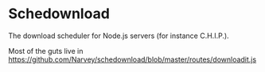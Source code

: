 # Schedownload #

The download scheduler for Node.js servers (for instance C.H.I.P.).

Most of the guts live in https://github.com/Narvey/schedownload/blob/master/routes/downloadit.js
